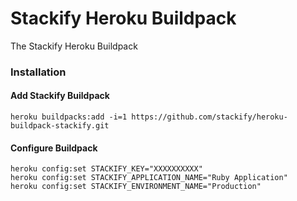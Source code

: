  
# Stackify Heroku Buildpack

The Stackify Heroku Buildpack 
 
### Installation 

#### Add Stackify Buildpack 

```
heroku buildpacks:add -i=1 https://github.com/stackify/heroku-buildpack-stackify.git
```

#### Configure Buildpack 

```
heroku config:set STACKIFY_KEY="XXXXXXXXXX"
heroku config:set STACKIFY_APPLICATION_NAME="Ruby Application" 
heroku config:set STACKIFY_ENVIRONMENT_NAME="Production" 
```

 


